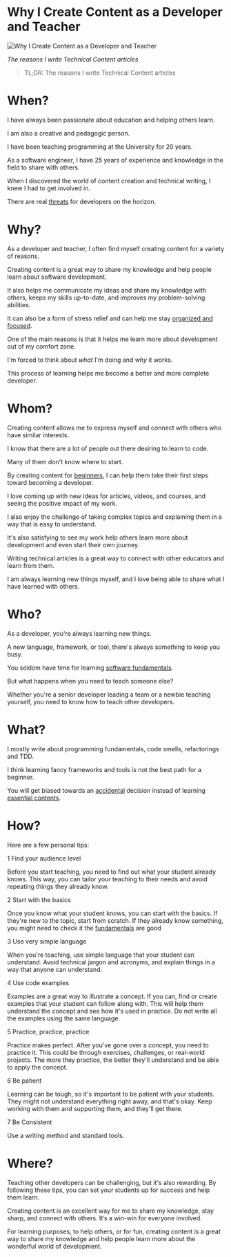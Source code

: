# Why I Create Content as a Developer and Teacher

![Why I Create Content as a Developer and Teacher](Why%20I%20Create%20Content%20as%20a%20Developer%20and%20Teacher.gif)

*The reasons I write Technical Content articles*

> TL;DR: The reasons I write Technical Content articles

# When?

I have always been passionate about education and helping others learn. 

I am also a creative and pedagogic person.

I have been teaching programming at the University for 20 years.

As a software engineer, I have 25 years of experience and knowledge in the field to share with others. 

When I discovered the world of content creation and technical writing, I knew I had to get involved in.

There are real [threats](https://github.com/mcsee/Software-Design-Articles/tree/main/Articles/Artificial%20Intelligence/GPT-3%20Training%20Programmers%20for%20the%20Present%20(and%20the%20Future)/readme.md) for developers on the horizon.

# Why?

As a developer and teacher, I often find myself creating content for a variety of reasons. 

Creating content is a great way to share my knowledge and help people learn about software development.

It also helps me communicate my ideas and share my knowledge with others, keeps my skills up-to-date, and improves my problem-solving abilities.

It can also be a form of stress relief and can help me stay [organized and focused](https://github.com/mcsee/Software-Design-Articles/tree/main/Articles/Productivity/What%20is%20JOMO%20and%20Why%20it%20will%20Increase%20your%20Productivity%20x97/readme.md).

One of the main reasons is that it helps me learn more about development out of my comfort zone. 

I'm forced to think about *what* I'm doing and *why* it works. 

This process of learning helps me become a better and more complete developer.

# Whom?

Creating content allows me to express myself and connect with others who have similar interests. 

I know that there are a lot of people out there desiring to learn to code.

Many of them don't know where to start. 

By creating content for [beginners](https://github.com/mcsee/Software-Design-Articles/tree/main/Articles/Theory/What%20is%20(wrong%20with)%20software/readme.md), I can help them take their first steps toward becoming a developer.

I love coming up with new ideas for articles, videos, and courses, and seeing the positive impact of my work.

I also enjoy the challenge of taking complex topics and explaining them in a way that is easy to understand. 

It's also satisfying to see my work help others learn more about development and even start their own journey.

Writing technical articles is a great way to connect with other educators and learn from them. 

I am always learning new things myself, and I love being able to share what I have learned with others.

# Who?

As a developer, you're always learning new things. 

A new language, framework, or tool, there's always something to keep you busy. 

You seldom have time for learning [software fundamentals](https://github.com/mcsee/Software-Design-Articles/tree/main/Articles/Theory/What%20is%20(wrong%20with)%20software/readme.md).

But what happens when you need to teach someone else? 

Whether you're a senior developer leading a team or a newbie teaching yourself, you need to know how to teach other developers. 

# What?

I mostly write about programming fundamentals, code smells, refactorings and TDD.

I think learning fancy frameworks and tools is not the best path for a beginner.

You will get biased towards an [accidental](https://github.com/mcsee/Software-Design-Articles/tree/main/Articles/Theory/No%20Silver%20Bullet/readme.md) decision instead of learning [essential contents](https://github.com/mcsee/Software-Design-Articles/tree/main/Articles/Theory/Null%20-%20The%20Billion%20Dollar%20Mistake/readme.md).

# How?

Here are a few personal tips: 

1 Find your audience level

Before you start teaching, you need to find out what your student already knows. This way, you can tailor your teaching to their needs and avoid repeating things they already know. 

2 Start with the basics

Once you know what your student knows, you can start with the basics. If they're new to the topic, start from scratch. If they already know something, you might need to check it the [fundamentals](https://github.com/mcsee/Software-Design-Articles/tree/main/Articles/Theory/The%20One%20and%20Only%20Software%20Design%20Principle/readme.md) are good

3 Use very simple language

When you're teaching, use simple language that your student can understand. Avoid technical jargon and acronyms, and explain things in a way that anyone can understand.

4 Use code examples

Examples are a great way to illustrate a concept. If you can, find or create examples that your student can follow along with. This will help them understand the concept and see how it's used in practice. Do not write all the examples using the same language.

5 Practice, practice, practice

Practice makes perfect. After you've gone over a concept, you need to practice it. This could be through exercises, challenges, or real-world projects. The more they practice, the better they'll understand and be able to apply the concept.

6 Be patient

Learning can be tough, so it's important to be patient with your students. They might not understand everything right away, and that's okay. Keep working with them and supporting them, and they'll get there.

7 Be Consistent

Use a writing method and standard tools.

# Where?

Teaching other developers can be challenging, but it's also rewarding. By following these tips, you can set your students up for success and help them learn.

Creating content is an excellent way for me to share my knowledge, stay sharp, and connect with others. It’s a win-win for everyone involved.

For learning purposes, to help others, or for fun, creating content is a great way to share my knowledge and help people learn more about the wonderful world of development.

